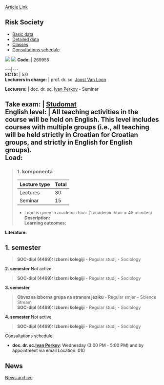 [Article Link](https://www.fhs.hr/en/course/rissoc_a)

## Risk Society
  * [Basic data](https://www.fhs.hr/en/course/rissoc_a#v1id-523828_578403_1_0 "Basic data")
  * [Detailed data](https://www.fhs.hr/en/course/rissoc_a#v1id-523828_578403_1_1 "Detailed data")
  * [Classes](https://www.fhs.hr/en/course/rissoc_a#v1id-523828_578403_1_2 "Classes")
  * [Consultations schedule](https://www.fhs.hr/en/course/rissoc_a#v1id-523828_578403_1_3 "Consultations schedule")


[![](https://www.fhs.hr/img/flags/gif/hr.gif)](https://www.fhs.hr/predmet/drs) [![](https://www.fhs.hr/img/flags/gif/gb.gif)](https://www.fhs.hr/en/course/rissoc_a)
**Code:** |  269955  
  
---|---  
**ECTS:** |  5.0   
**Lecturers in charge:** |  prof. dr. sc. [Joost Van Loon](https://www.fhs.hr/staff/joost.van_loon)   
  
**Lecturers:** |  doc. dr. sc. [Ivan Perkov](https://www.fhs.hr/djelatnik/ivan.perkov) - Seminar  
  
**Take exam:** |  [Studomat](http://www.isvu.hr/studomat)  
**English level:** |  All teaching activities in the course will be held on English. This level includes courses with multiple groups (i.e., all teaching will be held strictly in Croatian for Croatian groups, and strictly in English for English groups).   
**Load:**  
---  
> ### 1. komponenta
> | Lecture type | Total  
> ---|---  
> Lectures | 30  
> Seminar | 15  
> * Load is given in academic hour (1 academic hour = 45 minutes)   
**Description:**  
> **Learning outcomes:**  

  
**Literature:**  

  
**1. semester**  
---  
> **SOC-dipl (4469): Izborni kolegiji** - Regular studij - Sociology  
>   
  
**2. semester** Not active  
> **SOC-dipl (4469): Izborni kolegiji** - Regular studij - Sociology  
>   
  
**3. semester**  
> **Obvezna izborna grupa na stranom jeziku** - Regular smjer - Science Stream  
>  **SOC-dipl (4469): Izborni kolegiji** - Regular studij - Sociology  
>   
  
**4. semester** Not active  
> **SOC-dipl (4469): Izborni kolegiji** - Regular studij - Sociology  
>   
Consultations schedule: 
  * **doc. dr. sc.[Ivan Perkov](https://www.fhs.hr/djelatnik/ivan.perkov)**: 
Wednesday (3:00 PM - 5:00 PM) and by appointment via email
Location: 010 


## News
[News archive](https://www.fhs.hr/en/course/rissoc_a?@=21nbt#news_124758 "News archive")
